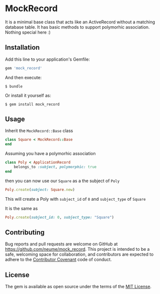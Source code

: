 # MockRecord

It is a minimal base class that acts like an ActiveRecord without a matching database table. It has basic methods to support polymorhic association. Nothing special here :)


## Installation

Add this line to your application's Gemfile:

```ruby
gem 'mock_record'
```

And then execute:

    $ bundle

Or install it yourself as:

    $ gem install mock_record

## Usage

Inherit the ```MockRecord::Base``` class
```ruby
class Square < MockRecord::Base
end
```
Assuming you have a polymorhic association
```ruby
class Poly < ApplicationRecord
	belongs_to :subject, polymorphic: true
end
```
then you can now use our ```Square``` as a the subject of ```Poly```
```ruby
Poly.create(subject: Square.new)
```
This will create a Poly with ```subject_id``` of ```0``` and ```subject_type``` of ```Square```

It is the same as
```ruby
Poly.create(subject_id: 0, subject_type: "Square")
```
## Contributing

Bug reports and pull requests are welcome on GitHub at https://github.com/neume/mock_record. This project is intended to be a safe, welcoming space for collaboration, and contributors are expected to adhere to the [Contributor Covenant](http://contributor-covenant.org) code of conduct.


## License

The gem is available as open source under the terms of the [MIT License](http://opensource.org/licenses/MIT).
